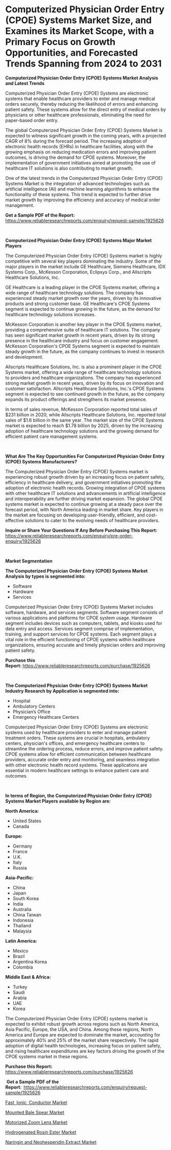 <p><h1>Computerized Physician Order Entry (CPOE) Systems Market Size, and Examines its Market Scope, with a Primary Focus on Growth Opportunities, and Forecasted Trends Spanning from 2024 to 2031</h1></p><p><strong>Computerized Physician Order Entry (CPOE) Systems Market Analysis and Latest Trends</strong></p>
<p><p>Computerized Physician Order Entry (CPOE) Systems are electronic systems that enable healthcare providers to enter and manage medical orders securely, thereby reducing the likelihood of errors and enhancing patient safety. These systems allow for the direct entry of medical orders by physicians or other healthcare professionals, eliminating the need for paper-based order entry.</p><p>The global Computerized Physician Order Entry (CPOE) Systems Market is expected to witness significant growth in the coming years, with a projected CAGR of 8% during the forecast period. The increasing adoption of electronic health records (EHRs) in healthcare facilities, along with the growing emphasis on reducing medication errors and improving patient outcomes, is driving the demand for CPOE systems. Moreover, the implementation of government initiatives aimed at promoting the use of healthcare IT solutions is also contributing to market growth.</p><p>One of the latest trends in the Computerized Physician Order Entry (CPOE) Systems Market is the integration of advanced technologies such as artificial intelligence (AI) and machine learning algorithms to enhance the functionality of these systems. This trend is expected to further drive market growth by improving the efficiency and accuracy of medical order management.</p></p>
<p><strong>Get a Sample PDF of the Report:&nbsp;</strong> <a href="https://www.reliableresearchreports.com/enquiry/request-sample/1925626">https://www.reliableresearchreports.com/enquiry/request-sample/1925626</a></p>
<p>&nbsp;</p>
<p><strong>Computerized Physician Order Entry (CPOE) Systems Major Market Players</strong></p>
<p><p>The Computerized Physician Order Entry (CPOE) Systems market is highly competitive with several key players dominating the industry. Some of the major players in the market include GE Healthcare, Siemens Healthcare, IDX Systems Corp., McKesson Corporation, Eclipsys Corp., and Allscripts Healthcare Solutions, Inc.</p><p>GE Healthcare is a leading player in the CPOE Systems market, offering a wide range of healthcare technology solutions. The company has experienced steady market growth over the years, driven by its innovative products and strong customer base. GE Healthcare's CPOE Systems segment is expected to continue growing in the future, as the demand for healthcare technology solutions increases.</p><p>McKesson Corporation is another key player in the CPOE Systems market, providing a comprehensive suite of healthcare IT solutions. The company has seen significant market growth in recent years, driven by its strong presence in the healthcare industry and focus on customer engagement. McKesson Corporation's CPOE Systems segment is expected to maintain steady growth in the future, as the company continues to invest in research and development.</p><p>Allscripts Healthcare Solutions, Inc. is also a prominent player in the CPOE Systems market, offering a wide range of healthcare technology solutions to providers and healthcare organizations. The company has experienced strong market growth in recent years, driven by its focus on innovation and customer satisfaction. Allscripts Healthcare Solutions, Inc.'s CPOE Systems segment is expected to see continued growth in the future, as the company expands its product offerings and strengthens its market presence.</p><p>In terms of sales revenue, McKesson Corporation reported total sales of $231 billion in 2020, while Allscripts Healthcare Solutions, Inc. reported total sales of $1.6 billion in the same year. The market size of the CPOE Systems market is expected to reach $1.78 billion by 2025, driven by the increasing adoption of healthcare technology solutions and the growing demand for efficient patient care management systems.</p></p>
<p>&nbsp;</p>
<p><strong>What Are The Key Opportunities For Computerized Physician Order Entry (CPOE) Systems Manufacturers?</strong></p>
<p><p>The Computerized Physician Order Entry (CPOE) Systems market is experiencing robust growth driven by an increasing focus on patient safety, efficiency in healthcare delivery, and government initiatives promoting the adoption of electronic health records. Growing integration of CPOE systems with other healthcare IT solutions and advancements in artificial intelligence and interoperability are further driving market expansion. The global CPOE systems market is expected to continue growing at a steady pace over the forecast period, with North America leading in market share. Key players in the market are focusing on developing user-friendly, efficient, and cost-effective solutions to cater to the evolving needs of healthcare providers.</p></p>
<p><strong>Inquire or Share Your Questions If Any Before Purchasing This Report:</strong> <a href="https://www.reliableresearchreports.com/enquiry/pre-order-enquiry/1925626">https://www.reliableresearchreports.com/enquiry/pre-order-enquiry/1925626</a></p>
<p>&nbsp;</p>
<p><strong>Market Segmentation</strong></p>
<p><strong>The Computerized Physician Order Entry (CPOE) Systems Market Analysis by types is segmented into:</strong></p>
<p><ul><li>Software</li><li>Hardware</li><li>Services</li></ul></p>
<p><p>Computerized Physician Order Entry (CPOE) Systems Market includes software, hardware, and services segments. Software segment consists of various applications and platforms for CPOE system usage. Hardware segment includes devices such as computers, tablets, and kiosks used for data entry and access. Services segment comprise of implementation, training, and support services for CPOE systems. Each segment plays a vital role in the efficient functioning of CPOE systems within healthcare organizations, ensuring accurate and timely physician orders and improving patient safety.</p></p>
<p><strong>Purchase this Report:&nbsp;</strong><a href="https://www.reliableresearchreports.com/purchase/1925626">https://www.reliableresearchreports.com/purchase/1925626</a></p>
<p>&nbsp;</p>
<p><strong>The Computerized Physician Order Entry (CPOE) Systems Market Industry Research by Application is segmented into:</strong></p>
<p><ul><li>Hospital</li><li>Ambulatory Centers</li><li>Physician’s Office</li><li>Emergency Healthcare Centers</li></ul></p>
<p><p>Computerized Physician Order Entry (CPOE) Systems are electronic systems used by healthcare providers to enter and manage patient treatment orders. These systems are crucial in hospitals, ambulatory centers, physician's offices, and emergency healthcare centers to streamline the ordering process, reduce errors, and improve patient safety. CPOE systems allow for efficient communication between healthcare providers, accurate order entry and monitoring, and seamless integration with other electronic health record systems. These applications are essential in modern healthcare settings to enhance patient care and outcomes.</p></p>
<p>&nbsp;</p>
<p><strong>In terms of Region, the Computerized Physician Order Entry (CPOE) Systems Market Players available by Region are:</strong></p>
<p>
    <p> <strong> North America: </strong>
        <ul>
            <li>United States</li>
            <li>Canada</li>
        </ul>
        </p> 
    <p> <strong> Europe: </strong>
        <ul>
            <li>Germany</li>
            <li>France</li>
            <li>U.K.</li>
            <li>Italy</li>
            <li>Russia</li>
        </ul>
        </p> 
    <p> <strong> Asia-Pacific: </strong>
        <ul>
            <li>China</li>
            <li>Japan</li>
            <li>South Korea</li>
            <li>India</li>
            <li>Australia</li>
            <li>China Taiwan</li>
            <li>Indonesia</li>
            <li>Thailand</li>
            <li>Malaysia</li>
        </ul>
        </p> 
    <p> <strong> Latin America: </strong>
        <ul>
            <li>Mexico</li>
            <li>Brazil</li>
            <li>Argentina Korea</li>
            <li>Colombia</li>
        </ul>
        </p> 
    <p> <strong> Middle East & Africa: </strong>
        <ul>
            <li>Turkey</li>
            <li>Saudi</li>
            <li>Arabia</li>
            <li>UAE</li>
            <li>Korea</li>
        </ul>
    </p>
    </p>
<p><p>The Computerized Physician Order Entry (CPOE) systems market is expected to exhibit robust growth across regions such as North America, Asia Pacific, Europe, the USA, and China. Among these regions, North America and Europe are expected to dominate the market, accounting for approximately 40% and 25% of the market share respectively. The rapid adoption of digital health technologies, increasing focus on patient safety, and rising healthcare expenditures are key factors driving the growth of the CPOE systems market in these regions.</p></p>
<p><strong>Purchase this Report: </strong><a href="https://www.reliableresearchreports.com/purchase/1925626">https://www.reliableresearchreports.com/purchase/1925626</a></p>
<p>&nbsp;<strong>Get a Sample PDF of the Report:&nbsp;&nbsp;</strong><a href="https://www.reliableresearchreports.com/enquiry/request-sample/1925626">https://www.reliableresearchreports.com/enquiry/request-sample/1925626</a></p>
<p><strong></strong></p>
<p><p><a href="https://metal-farmhouse-e95.notion.site/Fast-Ionic-Conductor-Market-Centers-on-Aspects-such-as-Market-Growth-Market-Share-Market-Opportuni-5fdf7c45d789479689d4bcfd2f80ed8d">Fast Ionic Conductor Market</a></p><p><a href="https://crocus-run-b5a.notion.site/Mounted-Bale-Spear-Market-Size-Market-Trends-and-Growth-Outlook-forecasted-for-period-from-2024-to-6d340b8ea88c47f481ee77722c299b51">Mounted Bale Spear Market</a></p><p><a href="https://view.publitas.com/reportprime-1/motorized-zoom-lens-market-size-growth-outlook-from-2024-to-2031-projecting-at-markets-trends-analysis-by-application-regional-outlook-and-revenue/">Motorized Zoom Lens Market</a></p><p><a href="https://view.publitas.com/reportprime-1/hydrogenated-rosin-ester-market-size-growth-and-forecast-from-2024-2031/">Hydrogenated Rosin Ester Market</a></p><p><a href="https://gratis-rainforest-2ca.notion.site/Naringin-and-Neohesperidin-Extract-Market-Insights-Market-Players-and-Forecast-Till-2031-66f9f913b70f42809458958254c63452">Naringin and Neohesperidin Extract Market</a></p></p>